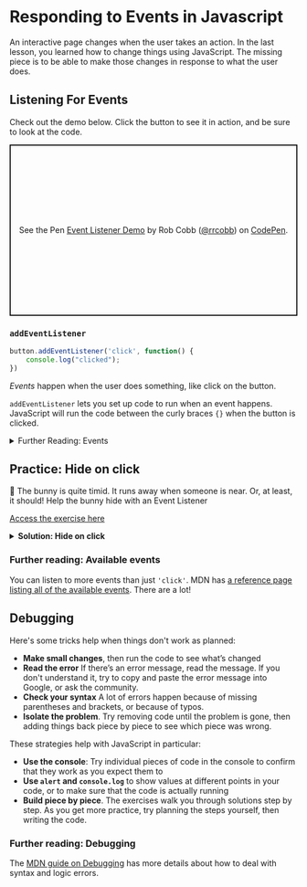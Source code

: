 # Responding to Events in Javascript

An interactive page changes when the user takes an action. In the last lesson, you learned how to change things using JavaScript. The missing piece is to be able to make those changes in response to what the user does.

## Listening For Events

Check out the demo below. Click the button to see it in action, and be sure to look at the code.

<p class="codepen" data-height="300" data-default-tab="js,result" data-slug-hash="qBKrJpb" data-editable="true" data-user="rrcobb" style="height: 300px; box-sizing: border-box; display: flex; align-items: center; justify-content: center; border: 2px solid; margin: 1em 0; padding: 1em;">
  <span>See the Pen <a href="https://codepen.io/rrcobb/pen/qBKrJpb">
  Event Listener Demo</a> by Rob Cobb (<a href="https://codepen.io/rrcobb">@rrcobb</a>)
  on <a href="https://codepen.io">CodePen</a>.</span>
</p>
<script async src="https://cpwebassets.codepen.io/assets/embed/ei.js"></script>

### `addEventListener`

```javascript
button.addEventListener('click', function() {
	console.log("clicked");
})
```

_Events_ happen when the user does something, like click on the button.

`addEventListener` lets  you set up code to run when an event happens. JavaScript will run the code between the curly braces `{}` when the button is clicked.

<details><summary>Further Reading: Events</summary>

The [MDN guide on Events](https://developer.mozilla.org/en-US/docs/Learn/JavaScript/Building_blocks/Events) gives more details and explanation of how events work.

</details>

## Practice: Hide on click

<aside>

🙈 The bunny is quite timid. It runs away when someone is near. Or, at least, it should! Help the bunny hide with an Event Listener

[Access the exercise here](https://replit.com/team/tk8-web-foundations/Hide-on-click)

</aside>

<details>
<summary><strong>Solution: Hide on click</strong></summary>

If you get stuck, you can watch this video to see how to solve the exercise.

<div style="position: relative; padding-bottom: 56.25%; height: 0;"><iframe src="https://www.youtube.com/embed/za3tQLEoWLk" title="YouTube video player" frameborder="0" allow="accelerometer; autoplay; clipboard-write; encrypted-media; gyroscope; picture-in-picture" allowfullscreen style="position: absolute; top: 0; left: 0; width: 100%; height: 100%;"></iframe></div>

</details>

### Further reading: Available events

You can listen to more events than just `'click'`. MDN has [a reference page listing all of the available events](https://developer.mozilla.org/en-US/docs/Web/Events). There are a lot!

## Debugging

Here's some tricks help when things don't work as planned:

- **Make small changes**, then run the code to see what’s changed
- **Read the error** If there’s an error message, read the message. If you don't understand it, try to copy and paste the error message into Google, or ask the community.
- **Check your syntax** A lot of errors happen because of missing parentheses and brackets, or because of typos.
- **Isolate the problem**. Try removing code until the problem is gone, then adding things back piece by piece to see which piece was wrong.

These strategies help with JavaScript in particular:

- **Use the console**: Try individual pieces of code in the console to confirm that they work as you expect them to
- **Use `alert` and `console.log`** to show values at different points in your code, or to make sure that the code is actually running
- **Build piece by piece**. The exercises walk you through solutions step by step. As you get more practice, try planning the steps yourself, then writing the code.

### Further reading: Debugging

The [MDN guide on Debugging](https://developer.mozilla.org/en-US/docs/Learn/JavaScript/First_steps/What_went_wrong) has more details about how to deal with syntax and logic errors.
